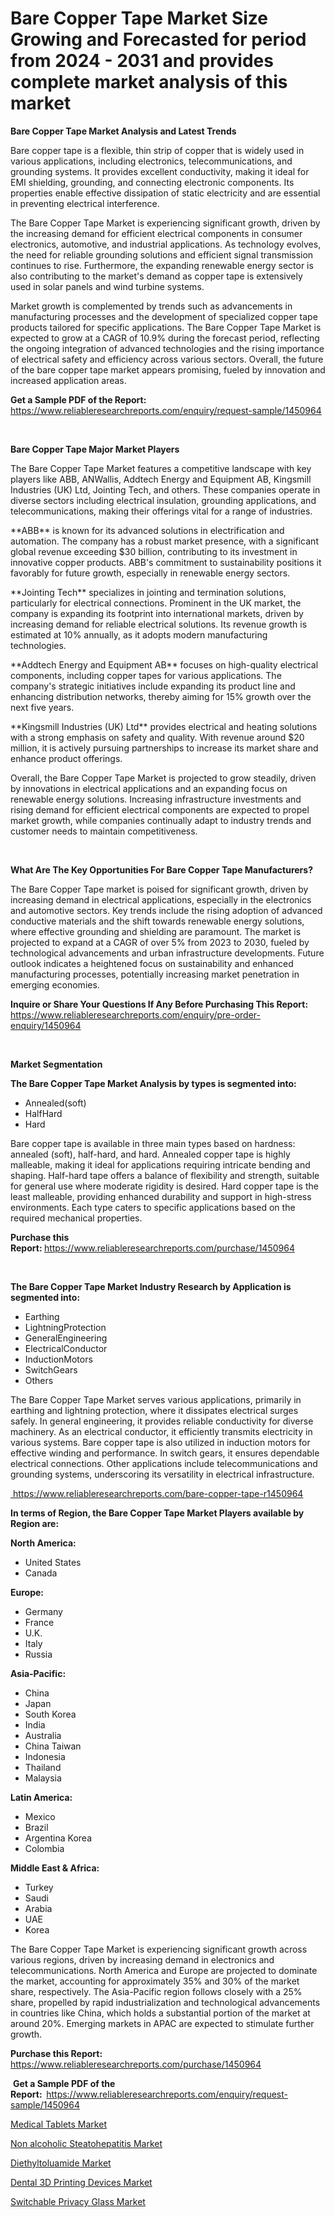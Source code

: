 <p><h1>Bare Copper Tape Market Size Growing and Forecasted for period from 2024 - 2031 and provides complete market analysis of this market</h1></p><p><strong>Bare Copper Tape Market Analysis and Latest Trends</strong></p>
<p><p>Bare copper tape is a flexible, thin strip of copper that is widely used in various applications, including electronics, telecommunications, and grounding systems. It provides excellent conductivity, making it ideal for EMI shielding, grounding, and connecting electronic components. Its properties enable effective dissipation of static electricity and are essential in preventing electrical interference.</p><p>The Bare Copper Tape Market is experiencing significant growth, driven by the increasing demand for efficient electrical components in consumer electronics, automotive, and industrial applications. As technology evolves, the need for reliable grounding solutions and efficient signal transmission continues to rise. Furthermore, the expanding renewable energy sector is also contributing to the market's demand as copper tape is extensively used in solar panels and wind turbine systems.</p><p>Market growth is complemented by trends such as advancements in manufacturing processes and the development of specialized copper tape products tailored for specific applications. The Bare Copper Tape Market is expected to grow at a CAGR of 10.9% during the forecast period, reflecting the ongoing integration of advanced technologies and the rising importance of electrical safety and efficiency across various sectors. Overall, the future of the bare copper tape market appears promising, fueled by innovation and increased application areas.</p></p>
<p><strong>Get a Sample PDF of the Report:&nbsp;</strong> <a href="https://www.reliableresearchreports.com/enquiry/request-sample/1450964?utm_campaign=83&utm_medium=2&utm_source=Github&utm_content=ia&utm_term=07112024&utm_id=bare-copper-tape">https://www.reliableresearchreports.com/enquiry/request-sample/1450964</a></p>
<p>&nbsp;</p>
<p><strong>Bare Copper Tape Major Market Players</strong></p>
<p><p>The Bare Copper Tape Market features a competitive landscape with key players like ABB, ANWallis, Addtech Energy and Equipment AB, Kingsmill Industries (UK) Ltd, Jointing Tech, and others. These companies operate in diverse sectors including electrical insulation, grounding applications, and telecommunications, making their offerings vital for a range of industries.</p><p>**ABB** is known for its advanced solutions in electrification and automation. The company has a robust market presence, with a significant global revenue exceeding $30 billion, contributing to its investment in innovative copper products. ABB's commitment to sustainability positions it favorably for future growth, especially in renewable energy sectors.</p><p>**Jointing Tech** specializes in jointing and termination solutions, particularly for electrical connections. Prominent in the UK market, the company is expanding its footprint into international markets, driven by increasing demand for reliable electrical solutions. Its revenue growth is estimated at 10% annually, as it adopts modern manufacturing technologies.</p><p>**Addtech Energy and Equipment AB** focuses on high-quality electrical components, including copper tapes for various applications. The company's strategic initiatives include expanding its product line and enhancing distribution networks, thereby aiming for 15% growth over the next five years.</p><p>**Kingsmill Industries (UK) Ltd** provides electrical and heating solutions with a strong emphasis on safety and quality. With revenue around $20 million, it is actively pursuing partnerships to increase its market share and enhance product offerings.</p><p>Overall, the Bare Copper Tape Market is projected to grow steadily, driven by innovations in electrical applications and an expanding focus on renewable energy solutions. Increasing infrastructure investments and rising demand for efficient electrical components are expected to propel market growth, while companies continually adapt to industry trends and customer needs to maintain competitiveness.</p></p>
<p>&nbsp;</p>
<p><strong>What Are The Key Opportunities For Bare Copper Tape Manufacturers?</strong></p>
<p><p>The Bare Copper Tape market is poised for significant growth, driven by increasing demand in electrical applications, especially in the electronics and automotive sectors. Key trends include the rising adoption of advanced conductive materials and the shift towards renewable energy solutions, where effective grounding and shielding are paramount. The market is projected to expand at a CAGR of over 5% from 2023 to 2030, fueled by technological advancements and urban infrastructure developments. Future outlook indicates a heightened focus on sustainability and enhanced manufacturing processes, potentially increasing market penetration in emerging economies.</p></p>
<p><strong>Inquire or Share Your Questions If Any Before Purchasing This Report:</strong> <a href="https://www.reliableresearchreports.com/enquiry/pre-order-enquiry/1450964?utm_campaign=83&utm_medium=2&utm_source=Github&utm_content=ia&utm_term=07112024&utm_id=bare-copper-tape">https://www.reliableresearchreports.com/enquiry/pre-order-enquiry/1450964</a></p>
<p>&nbsp;</p>
<p><strong>Market Segmentation</strong></p>
<p><strong>The Bare Copper Tape Market Analysis by types is segmented into:</strong></p>
<p><ul><li>Annealed(soft)</li><li>HalfHard</li><li>Hard</li></ul></p>
<p><p>Bare copper tape is available in three main types based on hardness: annealed (soft), half-hard, and hard. Annealed copper tape is highly malleable, making it ideal for applications requiring intricate bending and shaping. Half-hard tape offers a balance of flexibility and strength, suitable for general use where moderate rigidity is desired. Hard copper tape is the least malleable, providing enhanced durability and support in high-stress environments. Each type caters to specific applications based on the required mechanical properties.</p></p>
<p><strong>Purchase this Report:&nbsp;</strong><a href="https://www.reliableresearchreports.com/purchase/1450964?utm_campaign=83&utm_medium=2&utm_source=Github&utm_content=ia&utm_term=07112024&utm_id=bare-copper-tape">https://www.reliableresearchreports.com/purchase/1450964</a></p>
<p>&nbsp;</p>
<p><strong>The Bare Copper Tape Market Industry Research by Application is segmented into:</strong></p>
<p><ul><li>Earthing</li><li>LightningProtection</li><li>GeneralEngineering</li><li>ElectricalConductor</li><li>InductionMotors</li><li>SwitchGears</li><li>Others</li></ul></p>
<p><p>The Bare Copper Tape Market serves various applications, primarily in earthing and lightning protection, where it dissipates electrical surges safely. In general engineering, it provides reliable conductivity for diverse machinery. As an electrical conductor, it efficiently transmits electricity in various systems. Bare copper tape is also utilized in induction motors for effective winding and performance. In switch gears, it ensures dependable electrical connections. Other applications include telecommunications and grounding systems, underscoring its versatility in electrical infrastructure.</p></p>
<p><a href="https://www.reliableresearchreports.com/bare-copper-tape-r1450964?utm_campaign=83&utm_medium=2&utm_source=Github&utm_content=ia&utm_term=07112024&utm_id=bare-copper-tape">&nbsp;https://www.reliableresearchreports.com/bare-copper-tape-r1450964</a></p>
<p><strong>In terms of Region, the Bare Copper Tape Market Players available by Region are:</strong></p>
<p>
    <p> <strong> North America: </strong>
        <ul>
            <li>United States</li>
            <li>Canada</li>
        </ul>
        </p> 
    <p> <strong> Europe: </strong>
        <ul>
            <li>Germany</li>
            <li>France</li>
            <li>U.K.</li>
            <li>Italy</li>
            <li>Russia</li>
        </ul>
        </p> 
    <p> <strong> Asia-Pacific: </strong>
        <ul>
            <li>China</li>
            <li>Japan</li>
            <li>South Korea</li>
            <li>India</li>
            <li>Australia</li>
            <li>China Taiwan</li>
            <li>Indonesia</li>
            <li>Thailand</li>
            <li>Malaysia</li>
        </ul>
        </p> 
    <p> <strong> Latin America: </strong>
        <ul>
            <li>Mexico</li>
            <li>Brazil</li>
            <li>Argentina Korea</li>
            <li>Colombia</li>
        </ul>
        </p> 
    <p> <strong> Middle East & Africa: </strong>
        <ul>
            <li>Turkey</li>
            <li>Saudi</li>
            <li>Arabia</li>
            <li>UAE</li>
            <li>Korea</li>
        </ul>
    </p>
    </p>
<p><p>The Bare Copper Tape Market is experiencing significant growth across various regions, driven by increasing demand in electronics and telecommunications. North America and Europe are projected to dominate the market, accounting for approximately 35% and 30% of the market share, respectively. The Asia-Pacific region follows closely with a 25% share, propelled by rapid industrialization and technological advancements in countries like China, which holds a substantial portion of the market at around 20%. Emerging markets in APAC are expected to stimulate further growth.</p></p>
<p><strong>Purchase this Report: </strong><a href="https://www.reliableresearchreports.com/purchase/1450964?utm_campaign=83&utm_medium=2&utm_source=Github&utm_content=ia&utm_term=07112024&utm_id=bare-copper-tape">https://www.reliableresearchreports.com/purchase/1450964</a></p>
<p>&nbsp;<strong>Get a Sample PDF of the Report:&nbsp;&nbsp;</strong><a href="https://www.reliableresearchreports.com/enquiry/request-sample/1450964?utm_campaign=83&utm_medium=2&utm_source=Github&utm_content=ia&utm_term=07112024&utm_id=bare-copper-tape">https://www.reliableresearchreports.com/enquiry/request-sample/1450964</a></p>
<p><strong></strong></p>
<p><p><a href="https://issuu.com/reportprime-2/docs/medical-tablets-market-size-2030.pp_6ae08e4b3070d1?utm_campaign=83&utm_medium=2&utm_source=Github&utm_content=ia&utm_term=07112024&utm_id=bare-copper-tape">Medical Tablets Market</a></p><p><a href="https://issuu.com/reportprime-2/docs/non-alcoholic-steatohepatitis-marke_5b6f6fe4442a89?utm_campaign=83&utm_medium=2&utm_source=Github&utm_content=ia&utm_term=07112024&utm_id=bare-copper-tape">Non alcoholic Steatohepatitis Market</a></p><p><a href="https://github.com/leonidmsw5y/Market-Research-Report-List-1/blob/main/diethyltoluamide-market.md?utm_campaign=83&utm_medium=2&utm_source=Github&utm_content=ia&utm_term=07112024&utm_id=bare-copper-tape">Diethyltoluamide Market</a></p><p><a href="https://issuu.com/reportprime-2/docs/dental-3d-printing-devices-market-s_81c78dda8f5ca3?utm_campaign=83&utm_medium=2&utm_source=Github&utm_content=ia&utm_term=07112024&utm_id=bare-copper-tape">Dental 3D Printing Devices Market</a></p><p><a href="https://github.com/knaufethaganye/Market-Research-Report-List-1/blob/main/switchable-privacy-glass-market.md?utm_campaign=83&utm_medium=2&utm_source=Github&utm_content=ia&utm_term=07112024&utm_id=bare-copper-tape">Switchable Privacy Glass Market</a></p></p>